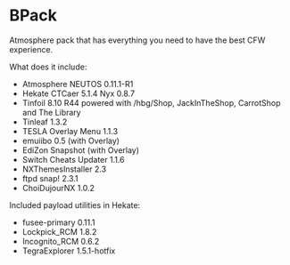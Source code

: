 # BPack

Atmosphere pack that has everything you need to have the best CFW experience.

What does it include:

* Atmosphere NEUTOS 0.11.1-R1
* Hekate CTCaer 5.1.4 Nyx 0.8.7
* Tinfoil 8.10 R44 powered with /hbg/Shop, JackInTheShop, CarrotShop and The Library
* Tinleaf 1.3.2
* TESLA Overlay Menu 1.1.3
* emuiibo 0.5 (with Overlay)
* EdiZon Snapshot (with Overlay)
* Switch Cheats Updater 1.1.6
* NXThemesInstaller 2.3
* ftpd snap! 2.3.1
* ChoiDujourNX 1.0.2

Included payload utilities in Hekate:

* fusee-primary 0.11.1
* Lockpick_RCM 1.8.2
* Incognito_RCM 0.6.2
* TegraExplorer 1.5.1-hotfix
